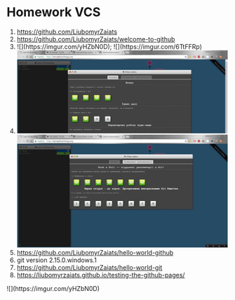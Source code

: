 <!DOCTYPE html>
<html lang="en">
    <head>
        <meta charset="utf-8">
        <title>VCS</title>
        <link rel="stylesheet" href="style.css">
    </head>
    <body>
        <div id="wrapper">
    	    <div id="main">
    		    <div id="container">
    			    <div id="content" role="main">
                        <h1>Homework VCS</h1>
                        <ol>
                            <li><a href="https://github.com/LiubomyrZaiats">https://github.com/LiubomyrZaiats</a></li>
                            <li><a href="https://github.com/LiubomyrZaiats/welcome-to-github ">https://github.com/LiubomyrZaiats/welcome-to-github</a></li>
                            <li>![](https://imgur.com/yHZbN0D);
                                ![](https://imgur.com/6TtFFRp)</li>
                            <li><img src="vcs_4a.jpg" width="1000px"><img src="vcs_4b.jpg" width="1000px"></li>
                            <li><a href="https://github.com/LiubomyrZaiats/hello-world-github ">https://github.com/LiubomyrZaiats/hello-world-github </a></li>
                            <li>git version 2.15.0.windows.1</li>
                            <li><a href="https://github.com/LiubomyrZaiats/hello-world-git ">https://github.com/LiubomyrZaiats/hello-world-git</a></li>
                            <li><a href="https://liubomyrzaiats.github.io/testing-the-github-pages/">https://liubomyrzaiats.github.io/testing-the-github-pages/</a></li>
                        </ol>
                    </div>
                </div>
            </div>
        </div>
    </body>
</html>
![](https://imgur.com/yHZbN0D)
